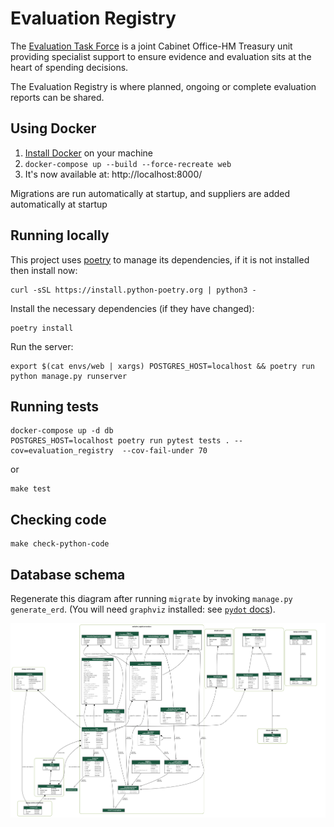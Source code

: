 # Evaluation Registry

The [Evaluation Task
Force](https://www.gov.uk/government/organisations/evaluation-task-force) is a
joint Cabinet Office-HM Treasury unit providing specialist support to ensure
evidence and evaluation sits at the heart of spending decisions.

The Evaluation Registry is where planned, ongoing or complete evaluation reports can be shared.

## Using Docker

1. [Install Docker](https://docs.docker.com/get-docker/) on your machine
2. `docker-compose up --build --force-recreate web`
3. It's now available at: http://localhost:8000/

Migrations are run automatically at startup, and suppliers are added automatically at startup

## Running locally
This project uses [poetry](https://python-poetry.org/) to manage its dependencies, if it is not installed then install
now:

```commandline
curl -sSL https://install.python-poetry.org | python3 -
```

Install the necessary dependencies (if they have changed):
```commandline
poetry install
```

Run the server:
```commandline
export $(cat envs/web | xargs) POSTGRES_HOST=localhost && poetry run python manage.py runserver
```


## Running tests

```commandline
docker-compose up -d db
POSTGRES_HOST=localhost poetry run pytest tests . --cov=evaluation_registry  --cov-fail-under 70
```

or

```commandline
make test
```

## Checking code

    make check-python-code

## Database schema

Regenerate this diagram after running `migrate` by invoking `manage.py generate_erd`. (You will need `graphviz` installed: see [`pydot` docs](https://pypi.org/project/pydot/)).

![](docs/erd.png)


